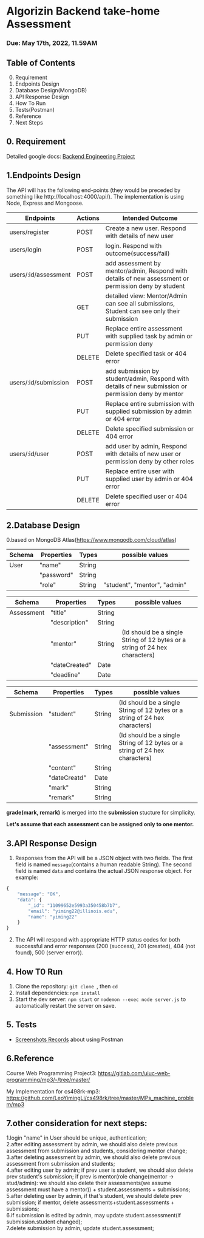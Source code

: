 # Algorizin Backend take-home Assessment
### Due: May 17th, 2022, 11.59AM

## Table of Contents
0. Requirement
1. Endpoints Design
2. Database Design(MongoDB)
3. API Response Design
4. How To Run
5. Tests(Postman)
6. Reference
7. Next Steps

## 0. Requirement

Detailed google docs: [Backend Engineering Project](https://docs.google.com/document/d/14UF_2Beq87QrZYUgyg3k42TA-oEMJjt0Y7rP0K3lC3I/edit)

## 1.Endpoints Design

The API will has the following end-points (they would be preceded by something like http://localhost:4000/api/). The implementation is using Node, Express and Mongoose.

| Endpoints| Actions | Intended Outcome                                    |
|----------|---------|-----------------------------------------------------|
| users/register    | POST    | Create a new user. Respond with details of new user |
| users/login    | POST    | login. Respond with outcome(success/fail) |
| users/:id/assessment| POST     | add assessment by mentor/admin, Respond with details of new assessment or permission deny by student |
|          | GET     | detailed view: Mentor/Admin can see all submissions, Student can see only their submission |
|          | PUT     | Replace entire assessment with supplied task by admin or permission deny |
|          | DELETE  | Delete specified task or 404 error                  |
| users/:id/submission| POST     | add submission by student/admin, Respond with details of new submission or permission deny by mentor |
|          | PUT     | Replace entire submission with supplied submission by admin or 404 error |
|          | DELETE  | Delete specified submission or 404 error                  |
| users/:id/user| POST     | add user by admin, Respond with details of new user or permission deny by other roles |
|          | PUT     | Replace entire user with supplied user by admin or 404 error |
|          | DELETE  | Delete specified user or 404 error                  |

<!-- | users/:id/grade| POST     | add grade by mentor/admin, Respond with details of new grade or permission deny by other roles |
|          | PUT     | Replace entire grade with supplied user by admin or 404 error |
|          | DELETE  | Delete specified grade or 404 error                  | -->


## 2.Database Design
0.based on MongoDB Atlas(https://www.mongodb.com/cloud/atlas) 


| Schema| Properties | Types | possible values |
|----------|---------|---------------| --               |
| User       | "name"       |     String |               |
|            | "password"    | String |                 |
|            | "role"       | String | "student", "mentor", "admin"|

| Schema| Properties | Types | possible values |
|----------|---------|---------------| --               |
| Assessment | "title"        | String |                   |
|    | "description" | String |            |
|    | "mentor" | String | (Id should be a single String of 12 bytes or a string of 24 hex characters) |
|    | "dateCreated" | Date |  |
|    | "deadline" | Date |  |

| Schema| Properties | Types | possible values |
|----------|---------|---------------| --               |
| Submission | "student"        | String |       (Id should be a single String of 12 bytes or a string of 24 hex characters)            |
|    | "assessment" | String |   (Id should be a single String of 12 bytes or a string of 24 hex characters)         |
|    | "content" | String |  |
|    | "dateCreatd" | Date |  |
|    | "mark" | String |  |
|    | "remark" | String |  |

 **grade(mark, remark)** is merged into the **submission** stucture for simplicity.


**Let's assume that each assessment can be assigned only to one mentor.**


## 3.API Response Design

1. Responses from the API will be a JSON object with two fields. The first field is named `message`(contains a human readable String). The second field is named `data` and contains the actual JSON response object. For example:

```javascript
{
    "message": "OK",
    "data": {
        "_id": "11099652e5993a350458b7b7",
        "email": "yiming22@illinois.edu",
        "name": "yiming22"
    }
}
```

2. The API will respond with appropriate HTTP status codes for both successful and error responses (200 (success), 201 (created), 404 (not found), 500 (server error)).


## 4. How T0 Run
1. Clone the repository:
`git clone `, then `cd `
2. Install dependencies:
`npm install`
3. Start the dev server:
`npm start` or 
`nodemon --exec node server.js` to automatically restart the server on save.


## 5. Tests
  - [Screenshots Records](https://docs.google.com/document/d/162Mk8AA7fjz5LS8ZwuXmcg2_ZTGjikOib6ImIWCG4qk/edit?usp=sharing) about using Postman

## 6.Reference
Course Web Programming Project3: https://gitlab.com/uiuc-web-programming/mp3/-/tree/master/  

My Implementation for cs498rk-mp3: https://github.com/LeoYimingLi/cs498rk/tree/master/MPs_machine_problem/mp3

## 7.other consideration for next steps:
1.login "name" in User should be unique, authentication;   
2.after editing assessment by admin, we should also delete previous assessment from submission and students, considering mentor change;  
3.after deleting assessment by admin, we should also delete previous assessment from submission and students;  
4.after editing user by admin;  if prev user is student, we should also delete prev student's submission; if prev is mentor(role change(mentor -> stud/admin): we should also delete their assessments(we assume assessment must have a mentor)) + student.assessments + submissions;  
5.after deleting user by admin, if that's student, we should delete prev submission; if mentor, delete assessments+student.assessments + submissions;  
6.if submission is edited by admin, may update student.assessment(if submission.student changed);   
7.delete submission by admin, update student.assessment;  
